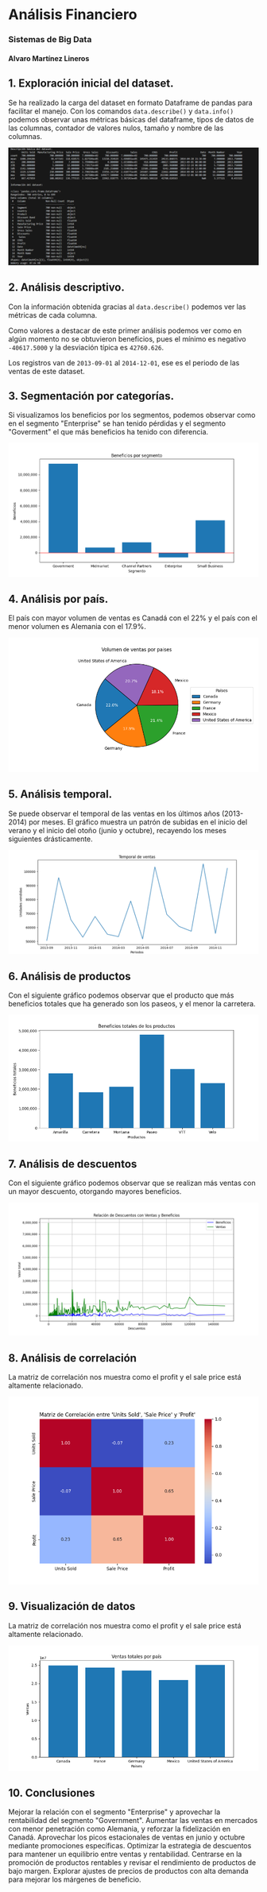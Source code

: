 # Análisis Financiero
### Sistemas de Big Data
#### Alvaro Martínez Lineros

## 1. Exploración inicial del dataset.
Se ha realizado la carga del dataset en formato Dataframe de pandas para facilitar el manejo. Con los comandos `data.describe()` y `data.info()` podemos observar unas métricas básicas del dataframe, tipos de datos de las columnas, contador de valores nulos, tamaño y nombre de las columnas.

![informacionDatos](capturas/informacion.PNG)

## 2. Análisis descriptivo.
Con la información obtenida gracias al `data.describe()` podemos ver las métricas de cada columna.

Como valores a destacar de este primer análisis podemos ver como en algún momento no se obtuvieron beneficios, pues el mínimo es negativo `-40617.5000` y la desviación típica es `42760.626`. 

Los registros van de `2013-09-01` al `2014-12-01`, ese es el periodo de las ventas de este dataset.

## 3. Segmentación por categorías.
Si visualizamos los beneficios por los segmentos, podemos observar como en el segmento "Enterprise" se han tenido pérdidas y el segmento "Goverment" el que más beneficios ha tenido con diferencia.

![beneficios](capturas/beneficioSegmento.PNG)

## 4. Análisis por país.
El país con mayor volumen de ventas es Canadá con el 22% y el país con el menor volumen es Alemania con el 17.9%.

![ventas](capturas/ventasPaises.png)

## 5. Análisis temporal.

Se puede observar el temporal de las ventas en los últimos años (2013-2014) por meses. El gráfico muestra un patrón de subidas en el inicio del verano y el inicio del otoño (junio y octubre), recayendo los meses siguientes drásticamente.

![temporal](capturas/temporalVentas.PNG)

## 6. Análisis de productos

Con el siguiente gráfico podemos observar que el producto que más beneficios totales que ha generado son los paseos, y el menor la carretera.

![beneficiosProductos](capturas/beneficioProducto.PNG)

## 7. Análisis de descuentos

Con el siguiente gráfico podemos observar que se realizan más ventas con un mayor descuento, otorgando mayores beneficios.

![descuentos](capturas/descuentos.PNG)

## 8. Análisis de correlación

La matriz de correlación nos muestra como el profit y el sale price está altamente relacionado.

![matriz](capturas/matrizCorrelacion.png)

## 9. Visualización de datos

La matriz de correlación nos muestra como el profit y el sale price está altamente relacionado.

![matriz](capturas/ventasPais.png)

## 10. Conclusiones
Mejorar la relación con el segmento "Enterprise" y aprovechar la rentabilidad del segmento "Government".
Aumentar las ventas en mercados con menor penetración como Alemania, y reforzar la fidelización en Canadá.
Aprovechar los picos estacionales de ventas en junio y octubre mediante promociones específicas.
Optimizar la estrategia de descuentos para mantener un equilibrio entre ventas y rentabilidad.
Centrarse en la promoción de productos rentables y revisar el rendimiento de productos de bajo margen.
Explorar ajustes de precios de productos con alta demanda para mejorar los márgenes de beneficio.
